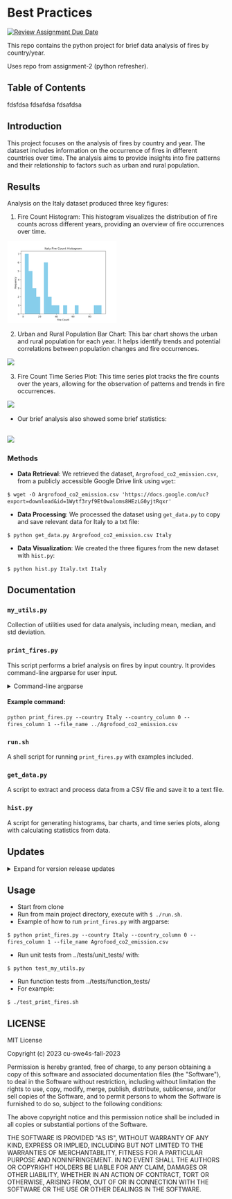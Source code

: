 # Best Practices 

[![Review Assignment Due Date](https://classroom.github.com/assets/deadline-readme-button-24ddc0f5d75046c5622901739e7c5dd533143b0c8e959d652212380cedb1ea36.svg)](https://classroom.github.com/a/oQi7O4AA)

This repo contains the python project for brief data analysis of fires by country/year.

Uses repo from assignment-2 (python refresher).

## Table of Contents
fdsfdsa 
fdsafdsa
fdsafdsa


## Introduction 
This project focuses on the analysis of fires by country and year. The dataset includes information on the occurrence of fires in different countries over time. The analysis aims to provide insights into fire patterns and their relationship to factors such as urban and rural population.

## Results 
Analysis on the Italy dataset produced three key figures:

1. Fire Count Histogram: This histogram visualizes the distribution of fire counts across different years, providing an overview of fire occurrences over time.
   
<img src="/docs/figures/Italy_histogram.png" width="50%">

2. Urban and Rural Population Bar Chart: This bar chart shows the urban and rural population for each year. It helps identify trends and potential correlations between population changes and fire occurrences.

<img src="C:\Users\sarah.auriemma\PycharmProjects\assignment-2-python-refresher-sauriemma11\docs\figures\Italy_bar_chart.png" width="50%"/>

3. Fire Count Time Series Plot: This time series plot tracks the fire counts over the years, allowing for the observation of patterns and trends in fire occurrences.

<img src="C:\Users\sarah.auriemma\PycharmProjects\assignment-2-python-refresher-sauriemma11\docs\figures\Italy_time_series.png" width="50%"/>

- Our brief analysis also showed some brief statistics:
<br>
<img src="C:\Users\sarah.auriemma\PycharmProjects\assignment-2-python-refresher-sauriemma11\docs\figures\fire_stats.png" width="50%"/>

### Methods
- **Data Retrieval**: We retrieved the dataset, `Argrofood_co2_emission.csv`, from a publicly accessible Google Drive link using `wget`:

```commandline
$ wget -O Argrofood_co2_emission.csv 'https://docs.google.com/uc?export=download&id=1Wytf3ryf9EtOwaloms8HEzLG0yjtRqxr'
```

- **Data Processing**: We processed the dataset using `get_data.py` to copy and save relevant data for Italy to a txt file:
```commandline
$ python get_data.py Argrofood_co2_emission.csv Italy
```

- **Data Visualization**: We created the three figures from the new dataset with `hist.py`:
```commandline
$ python hist.py Italy.txt Italy
```

## Documentation 

### `my_utils.py` 
Collection of utilities used for data analysis, including mean, median, and std deviation.

### `print_fires.py` 
This script performs a brief analysis on fires by input country. It provides command-line argparse for user input. 

<details>
<summary> Command-line argparse </summary>

Allows user to input parameters via command line.
- `--country` (str): Specifies the name of the country to query.
- `--country_column` (int): Specifies the column index for the country in the CSV file.
- `--fires_column` (int): Specifies the column index for the amount of fires in the CSV file
- `--file_name` (str): Specifies the name of the data file in CSV format.
- `--operation` (str): Specifies the statistics operation to perform (e.g., "mean", "median", "stddev").
</details>

#### Example command:

```shell
python print_fires.py --country Italy --country_column 0 --fires_column 1 --file_name ../Agrofood_co2_emission.csv
```

### `run.sh` 
A shell script for running `print_fires.py` with examples included. 



### `get_data.py`
A script to extract and process data from a CSV file and save it to a text file.


### `hist.py`
A script for generating histograms, bar charts, and time series plots, along with calculating statistics from data.



## Updates
<details>
<summary>Expand for version release updates</summary>

### V 4.1
- Patched `.test.yml` to check for PEP8 style using pycodestyle action.

### V 4.0 
- Implemented automated testing on branch push and pull requests on main branch.

### V 3.1 
- Added documentation on how to run tests.

### V 3.0 
- Added some basic statistics functions to `my_utils.py`
- Added additional functionality to `print_fires.py` for statistics functions.
  - Added `--operation` argparse (optional) to call statistics functionality on data.
- Added unit tests and function tests using `ssshtest`
  - See https://github.com/ryanlayer/ssshtest for info about `ssshtest` and dependencies

### V 2.0 
- Added `main()` function in `print_fires.py`
- Added argsparse functionality to `print_fires.py`
- Updated `my_utils.py` to return the output array containing ints
- Now catches errors and exceptions with `file_name` arguments and when converting values to ints

### V 1.0 
- Improved `get_column()` Function
  - `result_column` now defaults to 1 if not specified, which will print the year of fires.
- Added a shell script runs `print_fires.py` via Python.
</details>

## Usage <a name="usage"></a>
- Start from clone
- Run from main project directory, execute with `$ ./run.sh`.
- Example of how to run `print_fires.py` with argparse:

```shell
$ python print_fires.py --country Italy --country_column 0 --fires_column 1 --file_name Agrofood_co2_emission.csv
```

- Run unit tests from ../tests/unit_tests/ with:

```shell 
$ python test_my_utils.py
```

- Run function tests from ../tests/function_tests/ 
- For example: 

```shell
$ ./test_print_fires.sh
```

## LICENSE

MIT License

Copyright (c) 2023 cu-swe4s-fall-2023

Permission is hereby granted, free of charge, to any person obtaining a copy
of this software and associated documentation files (the "Software"), to deal
in the Software without restriction, including without limitation the rights
to use, copy, modify, merge, publish, distribute, sublicense, and/or sell
copies of the Software, and to permit persons to whom the Software is
furnished to do so, subject to the following conditions:

The above copyright notice and this permission notice shall be included in all
copies or substantial portions of the Software.

THE SOFTWARE IS PROVIDED "AS IS", WITHOUT WARRANTY OF ANY KIND, EXPRESS OR
IMPLIED, INCLUDING BUT NOT LIMITED TO THE WARRANTIES OF MERCHANTABILITY,
FITNESS FOR A PARTICULAR PURPOSE AND NONINFRINGEMENT. IN NO EVENT SHALL THE
AUTHORS OR COPYRIGHT HOLDERS BE LIABLE FOR ANY CLAIM, DAMAGES OR OTHER
LIABILITY, WHETHER IN AN ACTION OF CONTRACT, TORT OR OTHERWISE, ARISING FROM,
OUT OF OR IN CONNECTION WITH THE SOFTWARE OR THE USE OR OTHER DEALINGS IN THE
SOFTWARE.
